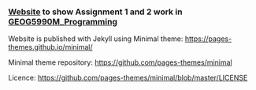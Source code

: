 ### [Website](https://hannahwh05.github.io/) to show Assignment 1 and 2 work in [GEOG5990M_Programming](https://github.com/hannahwh05/GEOG5990M_Programming)

Website is published with Jekyll using Minimal theme:
https://pages-themes.github.io/minimal/

Minimal theme repository: https://github.com/pages-themes/minimal

Licence: https://github.com/pages-themes/minimal/blob/master/LICENSE
